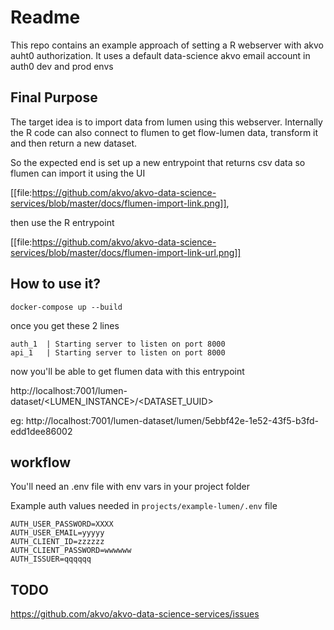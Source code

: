 # Readme

This repo contains an example approach of setting a R webserver with akvo auht0 authorization.
It uses a default data-science akvo email account in auth0 dev and prod envs

## Final Purpose

The target idea is to import data from lumen using this webserver. Internally the R code can also connect to flumen to get flow-lumen data, transform it and then return a new dataset. 


So the expected end is set up a new entrypoint that returns csv data so flumen can import it using the UI 

[[file:https://github.com/akvo/akvo-data-science-services/blob/master/docs/flumen-import-link.png]],

then use the R entrypoint

[[file:https://github.com/akvo/akvo-data-science-services/blob/master/docs/flumen-import-link-url.png]]


## How to use it?

`docker-compose up --build`

once you get these 2 lines

```
auth_1  | Starting server to listen on port 8000
api_1   | Starting server to listen on port 8000
```


now you'll be able to get flumen data with this entrypoint


http://localhost:7001/lumen-dataset/<LUMEN_INSTANCE>/<DATASET_UUID>

eg: http://localhost:7001/lumen-dataset/lumen/5ebbf42e-1e52-43f5-b3fd-edd1dee86002






## workflow


You'll need an .env file with env vars in your project folder

Example auth values needed in `projects/example-lumen/.env` file 

```
AUTH_USER_PASSWORD=XXXX
AUTH_USER_EMAIL=yyyyy
AUTH_CLIENT_ID=zzzzzz
AUTH_CLIENT_PASSWORD=wwwwww
AUTH_ISSUER=qqqqqq

```


## TODO 
https://github.com/akvo/akvo-data-science-services/issues

